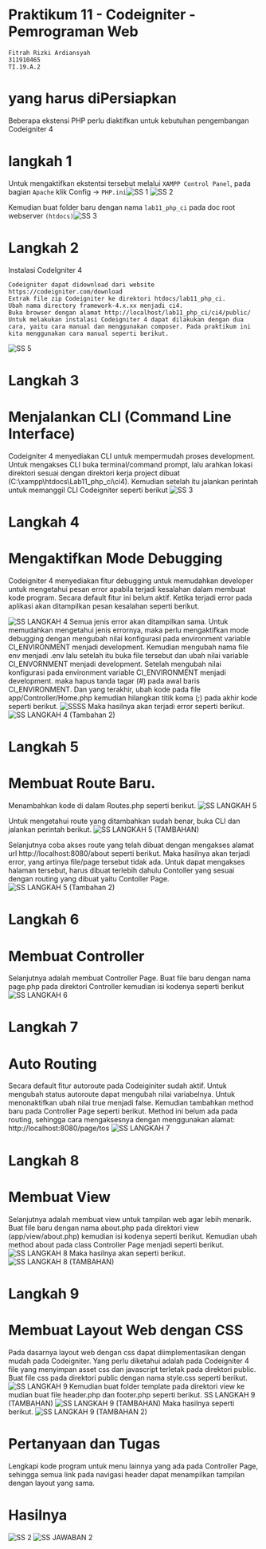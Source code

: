 # Praktikum 11 - Codeigniter - Pemrograman Web

```
Fitrah Rizki Ardiansyah
311910465
TI.19.A.2
```
# yang harus diPersiapkan
Beberapa ekstensi PHP perlu diaktifkan untuk kebutuhan pengembangan Codeigniter 4

# langkah 1 
Untuk mengaktifkan ekstentsi tersebut melalui ```XAMPP Control Panel```, pada bagian ```Apache``` klik Config -> ```PHP.ini```![SS 1](https://user-images.githubusercontent.com/56240954/122005618-10040780-cde0-11eb-9deb-1f7a92a6111e.png)
![SS 2](https://user-images.githubusercontent.com/56240954/122005888-61ac9200-cde0-11eb-8567-dd8328f3340d.png)

Kemudian buat folder baru dengan nama ```lab11_php_ci``` pada doc root webserver ```(htdocs)```![SS 3](https://user-images.githubusercontent.com/56240954/122006610-3b3b2680-cde1-11eb-9cfb-fba8c668d7c2.png)

# Langkah 2
Instalasi CodeIgniter 4
```
Codeigniter dapat didownload dari website https://codeigniter.com/download
Extrak file zip Codeigniter ke direktori htdocs/lab11_php_ci.
Ubah nama directory framework-4.x.xx menjadi ci4.
Buka browser dengan alamat http://localhost/lab11_php_ci/ci4/public/ Untuk melakukan instalasi Codeigniter 4 dapat dilakukan dengan dua cara, yaitu cara manual dan menggunakan composer. Pada praktikum ini kita menggunakan cara manual seperti berikut.
```
![SS 5](https://user-images.githubusercontent.com/56240954/123743581-a142a600-d8d7-11eb-96a1-4af39f9ac877.png)

# Langkah 3
# Menjalankan CLI (Command Line Interface)

Codeigniter 4 menyediakan CLI untuk mempermudah proses development. Untuk mengakses CLI buka terminal/command prompt, lalu arahkan lokasi direktori sesuai dengan direktori kerja project dibuat (C:\xampp\htdocs\Lab11_php_ci\ci4). Kemudian setelah itu jalankan perintah untuk 
memanggil CLI Codeigniter seperti berikut 
  ![SS 3](https://user-images.githubusercontent.com/56240954/123743698-ce8f5400-d8d7-11eb-9653-cc2d43964a29.png)
    
# Langkah 4
# Mengaktifkan Mode Debugging

Codeigniter 4 menyediakan fitur debugging untuk memudahkan developer untuk mengetahui pesan error apabila terjadi kesalahan dalam membuat kode program. Secara default fitur ini belum aktif. Ketika terjadi error pada aplikasi akan ditampilkan pesan kesalahan seperti berikut. 

![SS LANGKAH 4](https://user-images.githubusercontent.com/56240954/123744057-67be6a80-d8d8-11eb-9b20-78f9edf3e35d.png)
Semua jenis error akan ditampilkan sama. Untuk memudahkan mengetahui jenis errornya, maka perlu mengaktifkan mode debugging dengan mengubah nilai konfigurasi pada environment variable CI_ENVIRONMENT menjadi development. Kemudian mengubah nama file env menjadi .env lalu setelah itu buka file tersebut dan ubah nilai variable CI_ENVORNMENT menjadi development. Setelah mengubah nilai konfigurasi pada environment variable CI_ENVIRONMENT menjadi development. maka hapus tanda tagar (#) pada awal baris CI_ENVIRONMENT. Dan yang terakhir, ubah kode pada file app/Controller/Home.php kemudian hilangkan titik koma (;) pada akhir kode seperti berikut.
![SSSS](https://user-images.githubusercontent.com/56240954/123744677-4ad66700-d8d9-11eb-95fb-973c48a897b1.png)
Maka hasilnya akan terjadi error seperti berikut.
![SS LANGKAH 4 (Tambahan 2)](https://user-images.githubusercontent.com/56240954/123745156-0dbea480-d8da-11eb-996b-182d8bcfbd6d.png)

# Langkah 5
# Membuat Route Baru.

Menambahkan kode di dalam Routes.php seperti berikut. 
![SS LANGKAH 5](https://user-images.githubusercontent.com/56240954/123745665-cdabf180-d8da-11eb-9c48-2006266a8e2f.png)

Untuk mengetahui route yang ditambahkan sudah benar, buka CLI dan jalankan perintah berikut.
![SS LANGKAH 5 (TAMBAHAN)](https://user-images.githubusercontent.com/56240954/123746240-925df280-d8db-11eb-9fdd-64966fee644b.png)

Selanjutnya coba akses route yang telah dibuat dengan mengakses alamat url http://localhost:8080/about seperti berikut. Maka hasilnya akan terjadi error, yang artinya file/page tersebut tidak ada. Untuk dapat mengakses halaman tersebut, harus dibuat terlebih dahulu Contoller yang sesuai dengan routing yang dibuat yaitu Contoller Page.
![SS LANGKAH 5 (Tambahan 2)](https://user-images.githubusercontent.com/56240954/123746519-f385c600-d8db-11eb-95ec-23a38c7591b6.png)

# Langkah 6
# Membuat Controller

Selanjutnya adalah membuat Controller Page. Buat file baru dengan nama page.php pada direktori Controller kemudian isi kodenya seperti berikut
![SS LANGKAH 6](https://user-images.githubusercontent.com/56240954/123747015-8f173680-d8dc-11eb-9f70-d22f4c5955ea.png)

# Langkah 7
# Auto Routing

Secara default fitur autoroute pada Codeiginiter sudah aktif. Untuk mengubah status autoroute dapat mengubah nilai variabelnya. Untuk menonaktifkan ubah nilai true menjadi false. Kemudian tambahkan method baru pada Controller Page seperti berikut. Method ini belum ada pada routing, sehingga cara mengaksesnya dengan menggunakan alamat: http://localhost:8080/page/tos
![SS LANGKAH 7](https://user-images.githubusercontent.com/56240954/123747277-eb7a5600-d8dc-11eb-8154-e606c8b674b9.png)

# Langkah 8
# Membuat View

Selanjutnya adalah membuat view untuk tampilan web agar lebih menarik. Buat file baru dengan nama about.php pada direktori view (app/view/about.php) kemudian isi kodenya seperti berikut. Kemudian ubah method about pada class Controller Page menjadi seperti berikut.
![SS LANGKAH 8](https://user-images.githubusercontent.com/56240954/123753883-8296dc00-d8e4-11eb-80e6-39ce84d9b338.png)
Maka hasilnya akan seperti berikut.
![SS LANGKAH 8 (TAMBAHAN)](https://user-images.githubusercontent.com/56240954/123754279-ea4d2700-d8e4-11eb-93f2-d9f09be90a2f.png)

# Langkah 9
# Membuat Layout Web dengan CSS
Pada dasarnya layout web dengan css dapat diimplementasikan dengan mudah pada Codeigniter. Yang perlu diketahui adalah pada Codeigniter 4 file yang menyimpan asset css dan javascript terletak pada direktori public. Buat file css pada direktori public dengan nama style.css seperti berikut.
![SS LANGKAH 9](https://user-images.githubusercontent.com/56240954/123755096-c3432500-d8e5-11eb-8b34-fceb20f4b5fd.png)
Kemudian buat folder template pada direktori view ke mudian buat file header.php dan footer.php seperti berikut. SS LANGKAH 9 (TAMBAHAN)
![SS LANGKAH 9 (TAMBAHAN)](https://user-images.githubusercontent.com/56240954/123755809-7e6bbe00-d8e6-11eb-8be6-c73b413c304e.png)
Maka hasilnya seperti berikut.
![SS LANGKAH 9 (TAMBAHAN 2)](https://user-images.githubusercontent.com/56240954/123756428-1a95c500-d8e7-11eb-9033-a154f297b1ac.png)

# Pertanyaan dan Tugas
Lengkapi kode program untuk menu lainnya yang ada pada Controller Page, sehingga semua link pada navigasi header dapat menampilkan tampilan dengan layout yang sama.

# Hasilnya
![SS 2](https://user-images.githubusercontent.com/56240954/123756665-5af54300-d8e7-11eb-8f2e-7a3ab4b36b03.png)
![SS JAWABAN 2](https://user-images.githubusercontent.com/56240954/123757228-f4245980-d8e7-11eb-8417-ef35ec2d1685.png)



